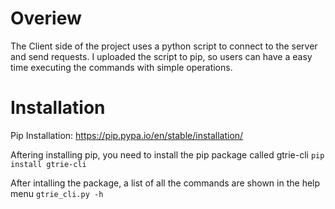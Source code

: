 # Overiew
The Client side of the project uses a python script to connect to the server and send requests. I uploaded the script to pip, so users can have a easy time executing the commands with simple operations. 

# Installation

Pip Installation: https://pip.pypa.io/en/stable/installation/

Aftering installing pip, you need to install the pip package called gtrie-cli
`pip install gtrie-cli`

After intalling the package, a list of all the commands are shown in the help menu
`gtrie_cli.py -h`
